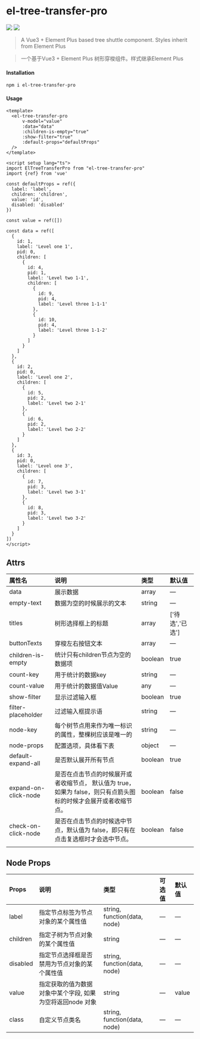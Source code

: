 # el-tree-transfer-pro

[![](https://img.shields.io/npm/v/el-tree-transfer-pro)](https://www.npmjs.com/package/el-tree-transfer-pro)
[![](https://img.shields.io/npm/l/el-tree-transfer-pro)](https://github.com/persiliao/el-tree-transfer-pro/blob/master/LICENSE)

> A Vue3 + Element Plus based tree shuttle component. Styles inherit from Element Plus

> 一个基于Vue3 + Element Plus 树形穿梭组件。样式继承Element Plus


#### Installation

```shell
npm i el-tree-transfer-pro
```

#### Usage

```vue
<template>
  <el-tree-transfer-pro
      v-model="value"
      :data="data"
      :children-is-empty="true"
      :show-filter="true"
      :default-props="defaultProps"
  />
</template>

<script setup lang="ts">
import ElTreeTransferPro from "el-tree-transfer-pro"
import {ref} from 'vue'

const defaultProps = ref({
  label: 'label',
  children: 'children',
  value: 'id',
  disabled: 'disabled'
})

const value = ref([])

const data = ref([
  {
    id: 1,
    label: 'Level one 1',
    pid: 0,
    children: [
      {
        id: 4,
        pid: 1,
        label: 'Level two 1-1',
        children: [
          {
            id: 9,
            pid: 4,
            label: 'Level three 1-1-1'
          },
          {
            id: 10,
            pid: 4,
            label: 'Level three 1-1-2'
          }
        ]
      }
    ]
  },
  {
    id: 2,
    pid: 0,
    label: 'Level one 2',
    children: [
      {
        id: 5,
        pid: 2,
        label: 'Level two 2-1'
      },
      {
        id: 6,
        pid: 2,
        label: 'Level two 2-2'
      }
    ]
  },
  {
    id: 3,
    pid: 0,
    label: 'Level one 3',
    children: [
      {
        id: 7,
        pid: 3,
        label: 'Level two 3-1'
      },
      {
        id: 8,
        pid: 3,
        label: 'Level two 3-2'
      }
    ]
  }
])
</script>
```



## Attrs

| 属性名               | 说明                                                         | 类型    | 默认值          |
| :------------------- | :----------------------------------------------------------- | :------ | :-------------- |
| data                 | 展示数据                                                     | array   | —               |
| empty-text           | 数据为空的时候展示的文本                                     | string  | —               |
| titles               | 树形选择框上的标题                                           | array   | ['待选','已选'] |
| buttonTexts          | 穿梭左右按钮文本                                             | array   | —               |
| children-is-empty    | 统计只有children节点为空的数据项                             | boolean | true            |
| count-key            | 用于统计的数据key                                            | string  | —               |
| count-value          | 用于统计的数据值Value                                        | any     | —               |
| show-filter          | 显示过滤输入框                                               | boolean | true            |
| filter-placeholder   | 过滤输入框提示语                                             | string  | —               |
| node-key             | 每个树节点用来作为唯一标识的属性，整棵树应该是唯一的         | string  | —               |
| node-props           | 配置选项，具体看下表                                         | object  | —               |
| default-expand-all   | 是否默认展开所有节点                                         | boolean | true            |
| expand-on-click-node | 是否在点击节点的时候展开或者收缩节点， 默认值为 true，如果为 false，则只有点箭头图标的时候才会展开或者收缩节点。 | boolean | false           |
| check-on-click-node  | 是否在点击节点的时候选中节点，默认值为 false，即只有在点击复选框时才会选中节点。 | boolean | false           |
|                      |                                                              |         |                 |

## Node Props

| Props    | 说明                                                      | 类型                         | 可选值 | 默认值 |
| :------- | :-------------------------------------------------------- | :--------------------------- | :----- | :----- |
| label    | 指定节点标签为节点对象的某个属性值                        | string, function(data, node) | —      | —      |
| children | 指定子树为节点对象的某个属性值                            | string                       | —      | —      |
| disabled | 指定节点选择框是否禁用为节点对象的某个属性值              | string, function(data, node) | —      | —      |
| value    | 指定获取的值为数据对象中某个字段, 如果为空将返回node 对象 | string                       | —      | value  |
| class    | 自定义节点类名                                            | string, function(data, node) | —      | —      |
